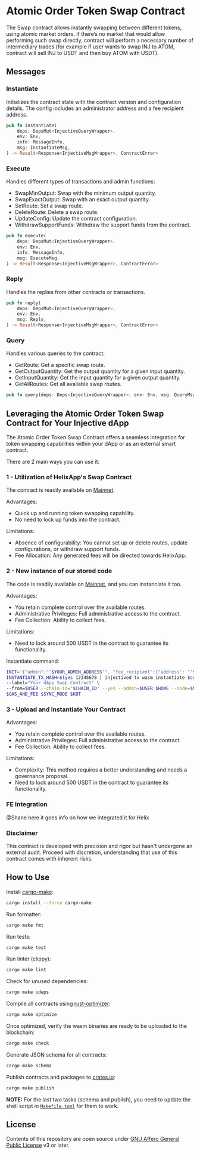 # Atomic Order Token Swap Contract

The Swap contract allows instantly swapping between different tokens, using atomic market orders. If there’s no market that would allow performing such swap directly, contract will perform a necessary number of intermediary trades (for example if user wants to swap INJ to ATOM, contract will sell INJ to USDT and then buy ATOM with USDT).

## Messages

### Instantiate

Initializes the contract state with the contract version and configuration details. The config includes an administrator address and a fee recipient address.

```rust
pub fn instantiate(
    deps: DepsMut<InjectiveQueryWrapper>,
    env: Env,
    info: MessageInfo,
    msg: InstantiateMsg,
) -> Result<Response<InjectiveMsgWrapper>, ContractError>
```

### Execute

Handles different types of transactions and admin functions:

- SwapMinOutput: Swap with the minimum output quantity.
- SwapExactOutput: Swap with an exact output quantity.
- SetRoute: Set a swap route.
- DeleteRoute: Delete a swap route.
- UpdateConfig: Update the contract configuration.
- WithdrawSupportFunds: Withdraw the support funds from the contract.

```rust
pub fn execute(
    deps: DepsMut<InjectiveQueryWrapper>,
    env: Env,
    info: MessageInfo,
    msg: ExecuteMsg,
) -> Result<Response<InjectiveMsgWrapper>, ContractError>
```

### Reply

Handles the replies from other contracts or transactions.

```rust
pub fn reply(
    deps: DepsMut<InjectiveQueryWrapper>,
    env: Env,
    msg: Reply,
) -> Result<Response<InjectiveMsgWrapper>, ContractError>
```

### Query

Handles various queries to the contract:

- GetRoute: Get a specific swap route.
- GetOutputQuantity: Get the output quantity for a given input quantity.
- GetInputQuantity: Get the input quantity for a given output quantity.
- GetAllRoutes: Get all available swap routes.

```rust
pub fn query(deps: Deps<InjectiveQueryWrapper>, env: Env, msg: QueryMsg) -> StdResult<Binary>
```

## Leveraging the Atomic Order Token Swap Contract for Your Injective dApp

The Atomic Order Token Swap Contract offers a seamless integration for token swapping capabilities within your dApp or as an external smart contract.

There are 2 main ways you can use it:

### 1 - Utilization of HelixApp's Swap Contract

The contract is readily available on [Mainnet](https://explorer.injective.network/contract/inj1psk3468yr9teahgz73amwvpfjehnhczvkrhhqx/).

Advantages:

- Quick up and running token swapping capability.
- No need to lock up funds into the contract.

Limitations:

- Absence of configurability: You cannot set up or delete routes, update configurations, or withdraw support funds.
- Fee Allocation: Any generated fees will be directed towards HelixApp.

### 2 - New instance of our stored code

The code is readily available on [Mainnet](https://explorer.injective.network/code/67/), and you can instanciate it too.

Advantages:

- You retain complete control over the available routes.
- Administrative Privileges: Full administrative access to the contract.
- Fee Collection: Ability to collect fees.

Limitations:

- Need to lock around 500 USDT in the contract to guarantee its functionality.

Instantiate command:

```bash
INIT='{"admin":"'$YOUR_ADMIN_ADDRESS'", "fee_recipient":{"address": "'$YOU_FEE_RECIPIENT_ADDRESS'"}}'
INSTANTIATE_TX_HASH=$(yes 12345678 | injectived tx wasm instantiate $code_id "$INIT" \
--label="Your dApp Swap Contract" \
--from=$USER --chain-id="$CHAIN_ID" --yes --admin=$USER $HOME --node=$NODE \
$GAS_AND_FEE $SYNC_MODE $KBT
```

### 3 - Upload and Instantiate Your Contract

Advantages:

- You retain complete control over the available routes.
- Administrative Privileges: Full administrative access to the contract.
- Fee Collection: Ability to collect fees.

Limitations:

- Complexity: This method requires a better understanding and needs a governance proposal.
- Need to lock around 500 USDT in the contract to guarantee its functionality.



### FE Integration

@Shane here it goes info on how we integrated it for Helix

### Disclaimer

This contract is developed with precision and rigor but hasn't undergone an external audit. Proceed with discretion, understanding that use of this contract comes with inherent risks.

## How to Use

Install [cargo-make](https://sagiegurari.github.io/cargo-make/):

```sh
cargo install --force cargo-make
```

Run formatter:

```sh
cargo make fmt
```

Run tests:

```sh
cargo make test
```

Run linter (clippy):

```sh
cargo make lint
```

Check for unused dependencies:

```sh
cargo make udeps
```

Compile all contracts using [rust-optimizer](https://github.com/CosmWasm/rust-optimizer):

```sh
cargo make optimize
```

Once optimized, verify the wasm binaries are ready to be uploaded to the blockchain:

```sh
cargo make check
```

Generate JSON schema for all contracts:

```sh
cargo make schema
```

Publish contracts and packages to [crates.io](https://crates.io/):

```sh
cargo make publish
```

**NOTE:** For the last two tasks (schema and publish), you need to update the shell script in [`Makefile.toml`](./Makefile.toml) for them to work.

## License

Contents of this repository are open source under [GNU Affero General Public License](./LICENSE) v3 or later.
